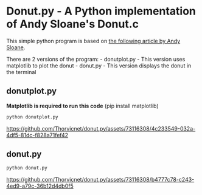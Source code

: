 # Donut.py - A Python implementation of Andy Sloane's Donut.c


This simple python program is based on [the following article by Andy Sloane](https://www.a1k0n.net/2011/07/20/donut-math.html).


There are 2 versions of the program:
    - donutplot.py - This version uses matplotlib to plot the donut 
    - donut.py - This version displays the donut in the terminal

## donutplot.py

**Matplotlib is required to run this code** (pip install matplotlib)

```bash
python donutplot.py
```

https://github.com/Thorvicnet/donut.py/assets/73116308/4c233549-032a-4df5-81dc-f828a71fef42

## donut.py

```bash
python donut.py
```

https://github.com/Thorvicnet/donut.py/assets/73116308/b4777c78-c243-4ed9-a79c-36b12d4db0f5

